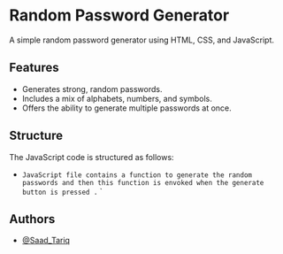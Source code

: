 
# Random Password Generator


A simple random password generator using HTML, CSS, and JavaScript.
## Features

-  Generates strong, random passwords.
-    Includes a mix of alphabets, numbers, and symbols.
- Offers the ability to generate multiple passwords at once.
## Structure

The JavaScript code is structured as follows:


- `JavaScript file contains a function to generate the random passwords and then this function is envoked when the generate button is pressed .`
`

## Authors

- [@Saad_Tariq](https://github.com/saadtariq1299/)

